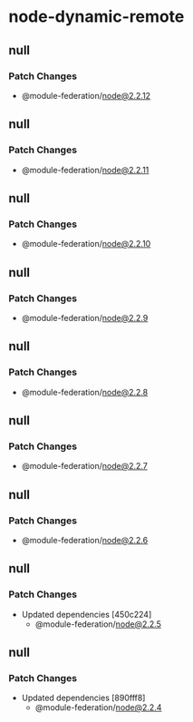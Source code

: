 # node-dynamic-remote

## null

### Patch Changes

- @module-federation/node@2.2.12

## null

### Patch Changes

- @module-federation/node@2.2.11

## null

### Patch Changes

- @module-federation/node@2.2.10

## null

### Patch Changes

- @module-federation/node@2.2.9

## null

### Patch Changes

- @module-federation/node@2.2.8

## null

### Patch Changes

- @module-federation/node@2.2.7

## null

### Patch Changes

- @module-federation/node@2.2.6

## null

### Patch Changes

- Updated dependencies [450c224]
  - @module-federation/node@2.2.5

## null

### Patch Changes

- Updated dependencies [890fff8]
  - @module-federation/node@2.2.4
